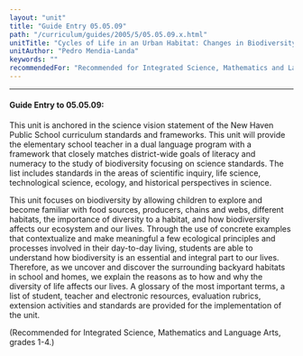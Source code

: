 ```yaml
---
layout: "unit"
title: "Guide Entry 05.05.09"
path: "/curriculum/guides/2005/5/05.05.09.x.html"
unitTitle: "Cycles of Life in an Urban Habitat: Changes in Biodiversity"
unitAuthor: "Pedro Mendia-Landa"
keywords: ""
recommendedFor: "Recommended for Integrated Science, Mathematics and Language Arts, grades 1-4."
---
```

<body>
<hr/>
 <h4>
  Guide Entry to 05.05.09:
 </h4>
 <p>
  This unit is anchored in the science vision statement of the New Haven Public School curriculum standards and frameworks. This unit will provide the elementary school teacher in a dual language program with a framework that closely matches district-wide goals of literacy and numeracy to the study of biodiversity focusing on science standards. The list includes standards in the areas of scientific inquiry, life science, technological science, ecology, and historical perspectives in science.
 </p>
<p>
  This unit focuses on biodiversity by allowing children to explore and become familiar with food sources, producers, chains and webs, different habitats, the importance of diversity to a habitat, and how biodiversity affects our ecosystem and our lives. Through the use of concrete examples that contextualize and make meaningful a few ecological principles and processes involved in their day-to-day living, students are able to understand how biodiversity is an essential and integral part to our lives. Therefore, as we uncover and discover the surrounding backyard habitats in school and homes, we explain the reasons as to how and why the diversity of life affects our lives.  A glossary of the most important terms, a list of student, teacher and electronic resources, evaluation rubrics, extension activities and standards are provided for the implementation of the unit.
 </p>
<p>
  (Recommended for Integrated Science, Mathematics and Language Arts, grades 1-4.)
 </p>

</body>